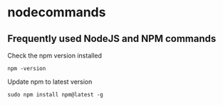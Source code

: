 # nodecommands

## Frequently used NodeJS and NPM commands

Check the npm version installed

`npm -version`

Update npm to latest version

`sudo npm install npm@latest -g`
